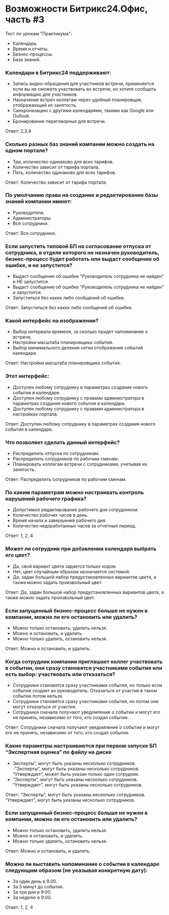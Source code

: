 # Возможности Битрикс24.Офис, часть #3
Тест по урокам "Практикума":
- Календарь.
- Время и отчеты.
- Бизнес-процессы.
- База знаний.

### Календари в Битрикс24 поддерживают:

- Запись видео-обращения для участников встречи, применяется если вы не сможете участвовать во встрече, но хотите сообщить информацию для участников.
- Назначение встреч коллегам через удобный планировщик, отображающий их занятость.
- Синхронизацию с другими календарями, такими как Google или Outlook.
- Бронирование переговорных для встречи.

Ответ: 2,3,4

### Сколько разных баз знаний компании можно создать на одном портале?

- Три, количество одинаково для всех тарифов.
- Количество зависит от тарифа портала.
- Пять, количество одинаково для всех тарифов.

Ответ: Количество зависит от тарифа портала.

### По умолчанию права на создание и редактирование базы знаний компании имеют:

- Руководители.
- Администраторы.
- Все сотрудники.

Ответ: Все сотрудники.

### Если запустить типовой БП на согласование отпуска от сотрудника, в отделе которого не назначен руководитель, бизнес-процесс будет работать или выдаст сообщение об ошибке, и не запустится?

- Выдаст сообщение об ошибке “Руководитель сотрудника не найден” и НЕ запустится.
- Выдаст сообщение об ошибке “Руководитель сотрудника не найден” и запустится.
- Запуститься без каких либо сообщений об ошибке.

Ответ: Запуститься без каких либо сообщений об ошибке.

### Какой интерфейс на изображении?

- Выбор интервала времени, за сколько придет напоминание о встрече.
- Настройки масштаба планировщика события.
- Выбор минимального деления сетки отображения событий календаря.

Ответ: Настройки масштаба планировщика события.

### Этот интерфейс:

- Доступен любому сотруднику в параметрах создания нового события в календаре.
- Доступен любому сотруднику с правами администратора в параметрах создания нового события в календаре.
- Доступен любому сотруднику с правами администратора в настройках портала.

Ответ: Доступен любому сотруднику в параметрах создания нового события в календаре.

### Что позволяет сделать данный интерфейс?

- Распределить отпуска по сотрудникам.
- Распределить сотрудников по рабочим сменам.
- Планировать коллегам встречи с сотрудниками, учитывая их занятость.

Ответ: Распределить сотрудников по рабочим сменам.

### По каким параметрам можно настраивать контроль нарушений рабочего графика?

- Допустимое редактирование рабочего дня сотрудником.
- Количество рабочих часов в день.
- Время начала и завершения рабочего дня.
- Количество недоработанных часов за отчетный период.

Ответ: 1, 2, 4

### Может ли сотрудник при добавлении календаря выбрать его цвет?

- Да, свой вариант цвета задается только кодом.
- Нет, цвет случайным образом назначается системой.
- Да, задан большой набор предустановленных вариантов цвета, а также можно задать произвольный цвет.

Ответ: Да, задан большой набор предустановленных вариантов цвета, а также можно задать произвольный цвет.

### Если запущенный бизнес-процесс больше не нужен в компании, можно ли его остановить или удалить?

- Можно только остановить, удалить нельзя.
- Можно и остановить, и удалить.
- Можно только удалить, остановить нельзя.

Ответ: Можно и остановить, и удалить.

### Когда сотрудник компании приглашает коллег участвовать в событии, они сразу становятся участниками события или есть выбор: участвовать или отказаться?

- Сотрудники становятся сразу участниками события, но только если событие создает их руководитель. Отказаться от участия в таком событии потом нельзя.
- Сотрудники становятся сразу участниками события, но потом они могут отказаться от участия.
- Сотрудники сначала получают уведомление о событии и могут его не принять, независимо от того, кто создал событие.

Ответ: Сотрудники сначала получают уведомление о событии и могут его не принять, независимо от того, кто создал событие.

### Какие параметры настраиваются при первом запуске БП “Экспертная оценка” по файлу на диске

- Эксперты”, могут быть указаны несколько сотрудников.
-“Эксперты”, могут быть указаны несколько сотрудников. “Утверждает”, может быть указан только один сотрудник.
- “Эксперты”, могут быть указаны несколько сотрудников. “Утверждает”, могут быть указаны несколько сотрудников.

Ответ: “Эксперты”, могут быть указаны несколько сотрудников. “Утверждает”, могут быть указаны несколько сотрудников.

### Если запущенный бизнес-процесс больше не нужен в компании, можно ли его остановить или удалить?

- Можно только остановить, удалить нельзя.
- Можно и остановить, и удалить.
- Можно только удалить, остановить нельзя.

Ответ: Можно и остановить, и удалить.

### Можно ли выставить напоминание о событии в календаре следующим образом (не указывая конкретную дату):

- За один день в 9:00.
- За 5 минут до события.
- За три дня в 9:00.
- За неделю в 9:00.

Ответ: 1, 2, 4